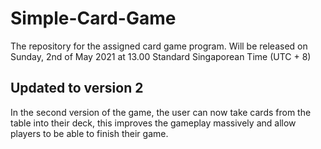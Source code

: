 # Simple-Card-Game
The repository for the assigned card game program. Will be released on Sunday, 2nd of May 2021 at 13.00 Standard Singaporean Time (UTC + 8)

## Updated to version 2
In the second version of the game, the user can now take cards from the table into their deck, this improves the gameplay massively and allow players to be able to finish their game.
